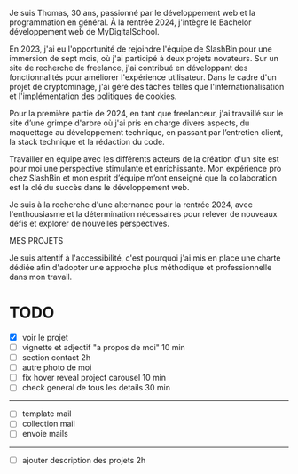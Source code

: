 Je suis Thomas, 30 ans, passionné par le développement web et la programmation en général. À la rentrée 2024, j'intègre le Bachelor développement web de MyDigitalSchool.

En 2023, j'ai eu l'opportunité de rejoindre l'équipe de SlashBin pour une immersion de sept mois, où j'ai participé à deux projets novateurs. Sur un site de recherche de freelance, j'ai contribué en développant des fonctionnalités pour améliorer l'expérience utilisateur. Dans le cadre d'un projet de cryptominage, j'ai géré des tâches telles que l'internationalisation et l'implémentation des politiques de cookies.

Pour la première partie de 2024, en tant que freelanceur, j'ai travaillé sur le site d’une grimpe d'arbre où j'ai pris en charge divers aspects, du maquettage au développement technique, en passant par l’entretien client, la stack technique et la rédaction du code.

Travailler en équipe avec les différents acteurs de la création d'un site est pour moi une perspective stimulante et enrichissante. Mon expérience pro chez SlashBin et mon esprit d’équipe m’ont enseigné que la collaboration est la clé du succès dans le développement web.

Je suis à la recherche d'une alternance pour la rentrée 2024, avec l'enthousiasme et la détermination nécessaires pour relever de nouveaux défis et explorer de nouvelles perspectives.

MES PROJETS

Je suis attentif à l'accessibilité, c'est pourquoi j'ai mis en place une charte dédiée afin d'adopter une approche plus méthodique et professionnelle dans mon travail.

# TODO

- [x] voir le projet
- [ ] vignette et adjectif "a propos de moi" 10 min
- [ ] section contact 2h
- [ ] autre photo de moi
- [ ] fix hover reveal project carousel 10 min
- [ ] check general de tous les details 30 min

<hr />

- [ ] template mail
- [ ] collection mail
- [ ] envoie mails

<hr />

- [ ] ajouter description des projets 2h
